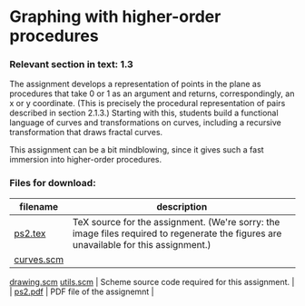 # Graphing with higher-order procedures

### Relevant section in text: 1.3

The assignment develops a representation of points in the plane as procedures that take 0 or 1 as an argument and returns, correspondingly, an x or y coordinate. (This is precisely the procedural representation of pairs described in section 2.1.3.) Starting with this, students build a functional language of curves and transformations on curves, including a recursive transformation that draws fractal curves.

This assignment can be a bit mindblowing, since it gives such a fast immersion into higher-order procedures.

### Files for download:

| filename | description |
| --- | --- |
| [ps2.tex](ps2.tex) | TeX source for the assignment. (We're sorry: the image files required to regenerate the figures are unavailable for this assignment.) |
| [curves.scm](curves.scm)
[drawing.scm](drawing.scm)
[utils.scm](utils.scm) | Scheme source code required for this assignment. |
| [ps2.pdf](ps2.pdf) | PDF file of the assignemnt |